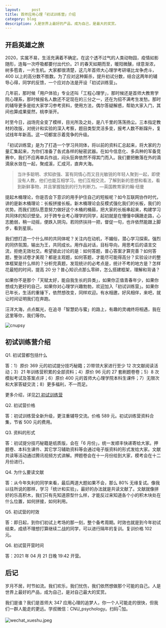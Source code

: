 ```yaml
---
layout:     post
title: 首师应用心理「初试训练营」介绍
category: blog
description: 人是世界上最好的产品，成为自己，是最大的奖赏。
---
```


## 开启英雄之旅

2020，实属不易，生活充满着不确定。在这个透不过气的人类动物园，疫情如影随形，连每一次呼吸都要付出代价。21 的春天如期而至，暖阳微醺，绿意渐浓，树多苞青，一片生机。大家都很清楚，这几年首师大心理学考研堪比龙争虎斗，400 以上的高分数不胜数。为了应对这种厮杀，提升初试分数，结合这两年的辅导心得，同学的反馈，一个应对办法是开设「初试训练营」。

几年前，那时候「用户体验」专业还叫「工程心理学」，那时候还是首师大教育学院心理系，那时候报名人数还不足现在的三分之一，还在为招不满考生发愁。那时的辅导更多是给大家学习参考资料，使用方法，偶尔答疑解惑，帮助大家入门，其间也算成果斐然，桃李渐开。

时至今日，战场完全变了模样，目光所及之处，是八千里的荡荡扬尘。三本指定教材的改版，对统计和实验的深入考察，题目类型灵活多变，报考人数不断蹿升，复试线年年新高。这一切都宣示着竞争的升级。

「初试训练营」是为了打造一个学习共同体，将以前的资料汇总起来，将大家的力量汇集起来，为你们准备了各式各样的秘密武器。在如今信息化、多兵种的军备竞赛中，我们不应再单兵作战，闷头狂奔依然不得其门而入。我们要把散落在外的滴滴泉水敛在一起，聚成溪，汇成河，直奔大海。

> 当许多聪明、求知欲强、富有同情心而又目光敏锐的年轻人聚到一起，即使没有人教，他们也能互相学习。他们互相交流，了解到新的思想和看法，看到新鲜事物，并且掌握独到的行为判断力。—英国教育家约翰·纽曼

提起木桶理论，你是否会下意识的用手护住自己的短板呢？如今互联网协作时代，讲的是新木桶理论：长板拼接长板。新木桶理论会反模式强化我们的长板，我们的优势。而我们团队愿意努力做好这个木桶的桶箍，把大家的长板串起来，构建学习共同体的知识壁垒。对于跨专业考心理学的同学，起初就是在懵懂中蹒跚走路，心志脆弱，稍一动摇，便跌入阴沟。若同侪扶持一把，督促一句，也许依然能跟上脚步，看到星辰。

我们想打造一个什么样的共同体呢？关注内在动机，不媚俗，潜心学习探索。强烈的同侪氛围，输出为王，共同成长。用作品对话，目标导向，用思考后的语言交流，拒绝无效社交。希望彼此讨论的是：如何答题，普心答案才算完善？如何答题，整张试卷才美观？都是主观题，如何答题，才能尽可能得高分？实验设计的整体框架是什么样的？分析完真题，发现统计的必考点是，统计不考的地方是？怎样花最短的时间，提高 20 分？普心知识点那么零碎，怎么搭建框架，理解和背诵？

如果你不是那个「天赋太好，能自我生长的异类」，如果你正值青春年少，如果你想成为更好的自己，如果你对心理学兴趣勃勃，欢迎加入「初试训练营」。如果你已年长，生活的重锤下，依然想改变，同样欢迎。有水相邀，好风相伴，来吧，就让时间证明我们在奔跑。

汪洋大海，点点粼光，在追寻「智慧奶与蜜」的路上，有趣的灵魂终将相遇，我在这里等你，我们等你。

![cnupsy](https://image.cnu347.com/2021-04-19-144422.jpg)

## 初试训练营介绍

Q1. 初试营都包括什么

答：1）原价 369 元的初试提分技巧秘籍；2)带领大家进行至少 12 次文献阅读活动；3）21 年训练营积累的全部资料；4）原价 96 元的 27 套刷题卷卷；5）8 次模拟考试及答案点评；6）原价 400 元的首师大心理学院本科生课件；7）无限次和大家答疑交流；8）更多福利，不一而足。

更多介绍，详见[21 初试训练营](https://cnu347.com/21-TheCampSchedule)

Q2. 初试营价格

答：初试训练营全新升级，更注重辅导交流。价格 589 元。初试训练营资料合集，节省 500 元的费用。

Q3. 资料的形式

答：初试提分技巧秘籍是纸质版，会在「6 月份」，统一发顺丰快递寄给大家。押题卷、本科生课件、其它学习辅助资料等会通过电子版资料的形式发给大家。文献共读等活动通过腾讯视频方式讲解。押题卷会在十一月份给到大家，模考会在十二月份进行。

Q4. 为什么要读文献

答：从今年失利的同学来看，最后两道大题如果不会，那么 80% 无缘复试。像我以往所说的那样，学习「统计和实验」，最好的办法就是共读文献了。文献就像拼好的乐高积木，我们只有先知道原型什么样，才能反过来知道各个小的积木块处在什么位置，如何拼接，如何利用。

Q5. 初试营的时效

答：即日起，到你们初试上考场的那一刻，整个备考周期。时效也就是到今年初试结束，成绩不理想打算继续二战的同学，可以进行隔年的复训。复训价格 102 元。

Q6. 初试营开营时间

答：2021 年 04 月 21 日晚 19:42 开营。

## 后记

岁月不居，时节如流。我们欢乐，我们忧伤，我们依然想做那个可能的自己。人是世界上最好的产品，成为自己，是对自己最大的奖赏。

我们是谁？我们是首师大 347 应用心理的追梦人，你一个人可能走的很快，但我们一群人能走的更远。学叔微信：CNU_psychology。扫码👇加。

![wechat_xueshu.jpeg](https://cnu347-1257355643.cos.ap-beijing.myqcloud.com/CNU347/WechatIMG125.jpeg)